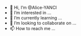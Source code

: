 - 👋 Hi, I’m @Alice-YANCI
- 👀 I’m interested in ...
- 🌱 I’m currently learning ...
- 💞️ I’m looking to collaborate on ...
- 📫 How to reach me ...

<!---
Alice-YANCI/Alice-YANCI is a ✨ special ✨ repository because its `README.md` (this file) appears on your GitHub profile.
You can click the Preview link to take a look at your changes.
--->
